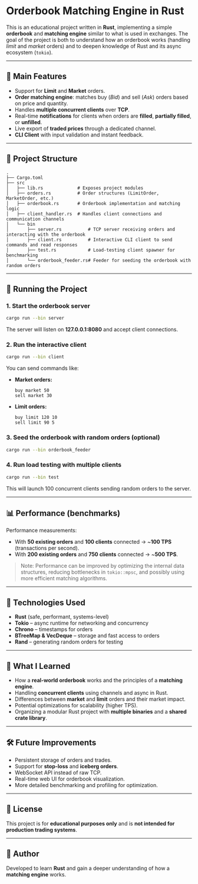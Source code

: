 # Orderbook Matching Engine in Rust

This is an educational project written in **Rust**, implementing a simple **orderbook** and **matching engine** similar to what is used in exchanges. The goal of the project is both to understand how an orderbook works (handling *limit* and *market* orders) and to deepen knowledge of Rust and its async ecosystem (`tokio`).

---

## 📌 Main Features
- Support for **Limit** and **Market** orders.
- **Order matching engine**: matches buy (*Bid*) and sell (*Ask*) orders based on price and quantity.
- Handles **multiple concurrent clients** over **TCP**.
- Real-time **notifications** for clients when orders are **filled**, **partially filled**, or **unfilled**.
- Live export of **traded prices** through a dedicated channel.
- **CLI Client** with input validation and instant feedback.

---

## 📂 Project Structure

```text
.
├── Cargo.toml
├── src
│   ├── lib.rs             # Exposes project modules
│   ├── orders.rs          # Order structures (LimitOrder, MarketOrder, etc.)
│   ├── orderbook.rs       # Orderbook implementation and matching logic
│   ├── client_handler.rs  # Handles client connections and communication channels
│   └── bin
│       ├── server.rs          # TCP server receiving orders and interacting with the orderbook
│       ├── client.rs          # Interactive CLI client to send commands and read responses
│       ├── test.rs            # Load-testing client spawner for benchmarking
│       └── orderbook_feeder.rs# Feeder for seeding the orderbook with random orders
```

---

## 🚀 Running the Project

### 1. Start the orderbook server
```bash
cargo run --bin server
```

The server will listen on **127.0.0.1:8080** and accept client connections.

### 2. Run the interactive client
```bash
cargo run --bin client
```

You can send commands like:
- **Market orders:**
  ```
  buy market 50
  sell market 30
  ```
- **Limit orders:**
  ```
  buy limit 120 10
  sell limit 90 5
  ```

### 3. Seed the orderbook with random orders (optional)
```bash
cargo run --bin orderbook_feeder
```

### 4. Run load testing with multiple clients
```bash
cargo run --bin test
```

This will launch 100 concurrent clients sending random orders to the server.

---

## 📊 Performance (benchmarks)

Performance measurements:
- With **50 existing orders** and **100 clients** connected → ~**100 TPS** (transactions per second).
- With **200 existing orders** and **750 clients** connected → ~**500 TPS**.

> Note: Performance can be improved by optimizing the internal data structures, reducing bottlenecks in `tokio::mpsc`, and possibly using more efficient matching algorithms.

---

## 🔧 Technologies Used
- **Rust** (safe, performant, systems-level)
- **Tokio** – async runtime for networking and concurrency
- **Chrono** – timestamps for orders
- **BTreeMap & VecDeque** – storage and fast access to orders
- **Rand** – generating random orders for testing

---

## 📖 What I Learned
- How a **real-world orderbook** works and the principles of a **matching engine**.
- Handling **concurrent clients** using channels and async in Rust.
- Differences between **market** and **limit** orders and their market impact.
- Potential optimizations for scalability (higher TPS).
- Organizing a modular Rust project with **multiple binaries** and a **shared crate library**.

---

## 🛠 Future Improvements
- Persistent storage of orders and trades.
- Support for **stop-loss** and **iceberg orders**.
- WebSocket API instead of raw TCP.
- Real-time web UI for orderbook visualization.
- More detailed benchmarking and profiling for optimization.

---

## 📜 License
This project is for **educational purposes only** and is **not intended for production trading systems**.

---

## 👤 Author
Developed to learn **Rust** and gain a deeper understanding of how a **matching engine** works.
